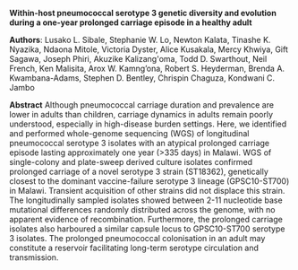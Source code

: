**Within-host pneumococcal serotype 3 genetic diversity and evolution during a one-year prolonged carriage episode in a healthy adult**

**Authors**: Lusako L. Sibale, Stephanie W. Lo, Newton Kalata, Tinashe K. Nyazika, Ndaona Mitole, Victoria Dyster, Alice Kusakala, Mercy Khwiya, Gift Sagawa, Joseph Phiri, Akuzike Kalizang'oma, Todd D. Swarthout, Neil French, Ken Malisita, Arox W. Kamng’ona, Robert S. Heyderman, Brenda A. Kwambana-Adams, Stephen D. Bentley, Chrispin Chaguza, Kondwani C. Jambo
		
**Abstract**
Although pneumococcal carriage duration and prevalence are lower in adults than children, carriage dynamics in adults remain poorly understood, especially in high-disease burden settings. Here, we identified and performed whole-genome sequencing (WGS) of longitudinal pneumococcal serotype 3 isolates with an atypical prolonged carriage episode lasting approximately one year (>335 days) in Malawi. WGS of single-colony and plate-sweep derived culture isolates confirmed prolonged carriage of a novel serotype 3 strain (ST18362), genetically closest to the dominant vaccine-failure serotype 3 lineage (GPSC10-ST700) in Malawi. Transient acquisition of other strains did not displace this strain. The longitudinally sampled isolates showed between 2-11 nucleotide base mutational differences randomly distributed across the genome, with no apparent evidence of recombination. Furthermore, the prolonged carriage isolates also harboured a similar capsule locus to GPSC10-ST700 serotype 3 isolates. The prolonged pneumococcal colonisation in an adult may constitute a reservoir facilitating long-term serotype circulation and transmission.
